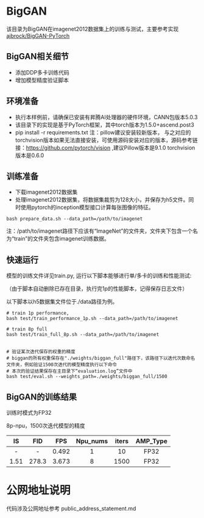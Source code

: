 # BigGAN

该目录为BigGAN在imagenet2012数据集上的训练与测试，主要参考实现[ajbrock/BigGAN-PyTorch](https://github.com/ajbrock/BigGAN-PyTorch)

##  BigGAN相关细节

* 添加DDP多卡训练代码
* 增加模型精度验证脚本

## 环境准备

* 执行本样例前，请确保已安装有昇腾AI处理器的硬件环境，CANN包版本5.0.3
* 该目录下的实现是基于PyTorch框架，其中torch版本为1.5.0+ascend.post3
* pip install -r requirements.txt
    注：pillow建议安装较新版本， 与之对应的torchvision版本如果无法直接安装，可使用源码安装对应的版本，源码参考链接：https://github.com/pytorch/vision ,建议Pillow版本是9.1.0 torchvision版本是0.6.0

## 训练准备

* 下载imagenet2012数据集
* 处理imagenet2012数据集，将数据集裁剪为128大小，并保存为h5文件。同时使用pytorch的inception模型接口计算每张图像的特征。
```shell
bash prepare_data.sh --data_path=/path/to/imagenet
```

注：/path/to/imagenet路径下应该有“ImageNet”的文件夹，文件夹下包含一个名为“train”的文件夹包含imagenet训练数据。

## 快速运行

模型的训练文件详见train.py, 运行以下脚本能够进行单/多卡的训练和性能测试:

（由于脚本自动删除已存在目录，执行完1p的性能脚本，记得保存日志文件）

以下脚本以h5数据集文件位于./data路径为例。
```shell
# train 1p performance,
bash test/train_performance_1p.sh --data_path=/path/to/imagenet

# train 8p full
bash test/train_full_8p.sh --data_path=/path/to/imagenet


# 验证某次迭代保存的权重的精度
# biggan的所有权重保存在"./weights/biggan_full"路径下，该路径下以迭代次数命名文件夹，例如验证1500次迭代的模型精度执行以下命令
# 本次的验证结果保存在主目录下“evaluation.log”文件中
bash test/eval.sh --weights_path=./weights/biggan_full/1500
```

## BigGAN的训练结果

训练时模式为FP32

8p-npu，1500次迭代模型的精度

|   IS   |   FID    |  FPS   | Npu_nums | iters | AMP_Type |
|:------:|:------:|:------:|:--------:|:-----:|:--------:|
|   -    |    -     | 0.492  |    1     |  10   |   FP32   |
|  1.51  | 278.3 | 3.673  |    8     | 1500  |   FP32   |

# 公网地址说明

代码涉及公网地址参考 public_address_statement.md